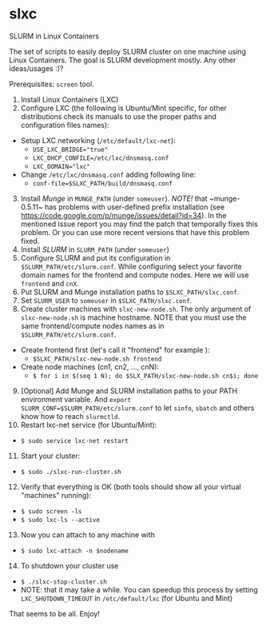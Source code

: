 slxc
====

SLURM in Linux Containers

The set of scripts to easily deploy SLURM cluster on one machine using Linux Containers.
The goal is SLURM development mostly. Any other ideas/usages :)?

Prerequisites: `screen` tool.

1. Install Linux Containers (LXC)
2. Configure LXC (the following is Ubuntu/Mint specific, for other distributions check its manuals to use the proper paths and configuration files names):
  - Setup LXC networking (`/etc/default/lxc-net`): 
    * `USE_LXC_BRIDGE="true"`
    * `LXC_DHCP_CONFILE=/etc/lxc/dnsmasq.conf`
    * `LXC_DOMAIN="lxc"`
  - Change `/etc/lxc/dnsmasq.conf` adding following line:
    * `conf-file=$SLXC_PATH/build/dnsmasq.conf`
3. Install *Munge* in `MUNGE_PATH` (under `someuser`). *NOTE!* that ~munge-0.5.11~ has problems with user-defined prefix installation (see https://code.google.com/p/munge/issues/detail?id=34). In the mentioned issue report you may find the patch that temporally fixes this problem. Or you can use more recent versions that have this problem fixed.
4. Install *SLURM* in `SLURM_PATH` (under `someuser`)
5. Configure SLURM and put its configuration in `$SLURM_PATH/etc/slurm.conf`. While configuring select your favorite domain names for the frontend and compute nodes. Here we will use `frontend` and `cnX`.
6. Put SLURM and Munge installation paths to `$SLXC_PATH/slxc.conf`.
7. Set `SLURM_USER` to `someuser` in `$SLXC_PATH/slxc.conf`.
8. Create cluster machines with `slxc-new-node.sh`. The only argument of `slxc-new-node.sh` is machine hostname. NOTE that you must use the same frontend/compute nodes names as in `$SLURM_PATH/etc/slurm.conf`.
  - Create frontend first (let's call it "frontend" for example ):
    * `$SLXC_PATH/slxc-new-node.sh frontend`
  - Create node machines (cn1, cn2, ..., cnN):
    * `$ for i in $(seq 1 N); do $SLX_PATH/slxc-new-node.sh cn$i; done`
9. [Optional] Add Munge and SLURM installation paths to your PATH environment variable.
    And `export SLURM_CONF=$SLURM_PATH/etc/slurm.conf` to let `sinfo`, `sbatch`
    and others know how to reach `slurmctld`.
10. Restart lxc-net service (for Ubuntu/Mint):
  - `$ sudo service lxc-net restart`
11. Start your cluster:
  - `$ sudo ./slxc-run-cluster.sh`
12. Verify that everything is OK (both tools should show all your virtual "machines" running):
  - `$ sudo screen -ls`
  - `$ sudo lxc-ls --active`
13. Now you can attach to any machine with
  - `$ sudo lxc-attach -n $nodename`
14. To shutdown your cluster use
  - `$ ./slxc-stop-cluster.sh`
  - NOTE: that it may take a while. You can speedup this process by setting
`LXC_SHUTDOWN_TIMEOUT` in `/etc/default/lxc` (for Ubuntu and Mint)

That seems to be all. Enjoy!
